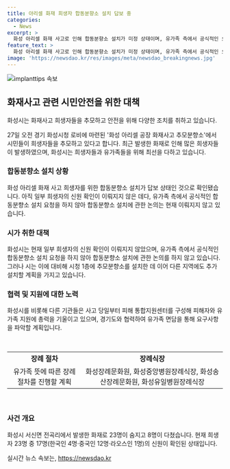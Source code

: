 ```yaml
---
title: 아리셀 화재 희생자 합동분향소 설치 답보 중
categories:
  - News
excerpt: >
  화성 아리셀 화재 사고로 인해 합동분향소 설치가 미정 상태이며, 유가족 측에서 공식적인 요청이 없어 화성시는 현재 관련 논의를 진행하지 않는다. 시는 유가족의 요청에 따라 합동분향소를 마련할 예정이며, 지역 내 장례식장에서는 유가족의 뜻에 따라 장례 절차를 진행할 예정이다. 또한, 피해 통합지원센터를 구성하여 유가족 지원에 총력을 기울이고 있으며, 지금까지 17명의 희생자 신원이 확인된 상황이다.
feature_text: >
  화성 아리셀 화재 사고로 인해 합동분향소 설치가 미정 상태이며, 유가족 측에서 공식적인 요청이 없어 화성시는 현재 관련 논의를 진행하지 않는다. 시는 유가족의 요청에 따라 합동분향소를 마련할 예정이며, 지역 내 장례식장에서는 유가족의 뜻에 따라 장례 절차를 진행할 예정이다. 또한, 피해 통합지원센터를 구성하여 유가족 지원에 총력을 기울이고 있으며, 지금까지 17명의 희생자 신원이 확인된 상황이다.
image: 'https://newsdao.kr/res/images/meta/newsdao_breakingnews.jpg'
---
```


<p><img src="https://newsdao.kr/res/images/meta/newsdao_breakingnews.jpg" alt="implanttips 속보" /></p>

<h2 data-ke-size="size26">화재사고 관련 시민안전을 위한 대책</h2>

<p>화성시는 화재사고 희생자들을 추모하고 안전을 위해 다양한 조치를 취하고 있습니다.</p>

<p data-ke-size="size16">27일 오전 경기 화성시청 로비에 마련된 '화성 아리셀 공장 화재사고 추모분향소'에서 시민들이 희생자들을 추모하고 있다고 합니다. 최근 발생한 화재로 인해 많은 희생자들이 발생하였으며, 화성시는 희생자들과 유가족들을 위해 최선을 다하고 있습니다.</p>

<h3 data-ke-size="size24">합동분향소 설치 상황</h3>

<p data-ke-size="size16">화성 아리셀 화재 사고 희생자를 위한 합동분향소 설치가 답보 상태인 것으로 확인됐습니다. 아직 일부 희생자의 신원 확인이 이뤄지지 않은 데다, 유가족 측에서 공식적인 합동분향소 설치 요청을 하지 않아 합동분향소 설치에 관한 논의는 현재 이뤄지지 않고 있습니다.</p>

<h3 data-ke-size="size24">시가 취한 대책</h3>

<p data-ke-size="size16">화성시는 현재 일부 희생자의 신원 확인이 이뤄지지 않았으며, 유가족 측에서 공식적인 합동분향소 설치 요청을 하지 않아 합동분향소 설치에 관한 논의를 하지 않고 있습니다. 그러나 시는 이에 대비해 시청 1층에 추모분향소를 설치한 데 이어 다른 지역에도 추가 설치할 계획을 가지고 있습니다.</p>

<h3 data-ke-size="size24">협력 및 지원에 대한 노력</h3>

<p data-ke-size="size16">화성시를 비롯해 다른 기관들은 사고 당일부터 피해 통합지원센터를 구성해 피해자와 유가족 지원에 총력을 기울이고 있으며, 경기도와 협력하여 유가족 면담을 통해 요구사항을 파악할 계획입니다.</p>

<p data-ke-size="size16">&nbsp;</p>

<table>
    <tbody>
        <tr>
            <td style="text-align: center; height: 17px;"><b>장례 절차</b></td>
            <td style="text-align: center; height: 17px;"><b>장례식장</b></td>
        </tr>
        <tr>
            <td style="text-align: center; height: 17px;">유가족 뜻에 따른 장례 절차를 진행할 계획</td>
            <td style="text-align: center; height: 17px;">화성장례문화원, 화성중앙병원장례식장, 화성송산장례문화원, 화성유일병원장례식장</td>
        </tr>
    </tbody>
</table>

<p data-ke-size="size16">&nbsp;</p>

<h3 data-ke-size="size24">사건 개요</h3>

<p data-ke-size="size16">화성시 서신면 전곡리에서 발생한 화재로 23명이 숨지고 8명이 다쳤습니다. 현재 희생자 23명 중 17명(한국인 4명·중국인 12명·라오스인 1명)의 신원이 확인된 상태입니다.</p>
실시간 뉴스 속보는, <a href="https://newsdao.kr" rel="dofollow">https://newsdao.kr</a>


